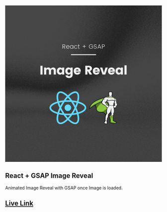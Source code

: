 ![Thumbnail](https://raw.githubusercontent.com/SeadSabanovic/Image-Reveal/main/src/readme.png)

## React + GSAP Image Reveal
Animated Image Reveal with GSAP once Image is loaded. 

## [Live Link](https://image-reveal-sand.vercel.app/)
